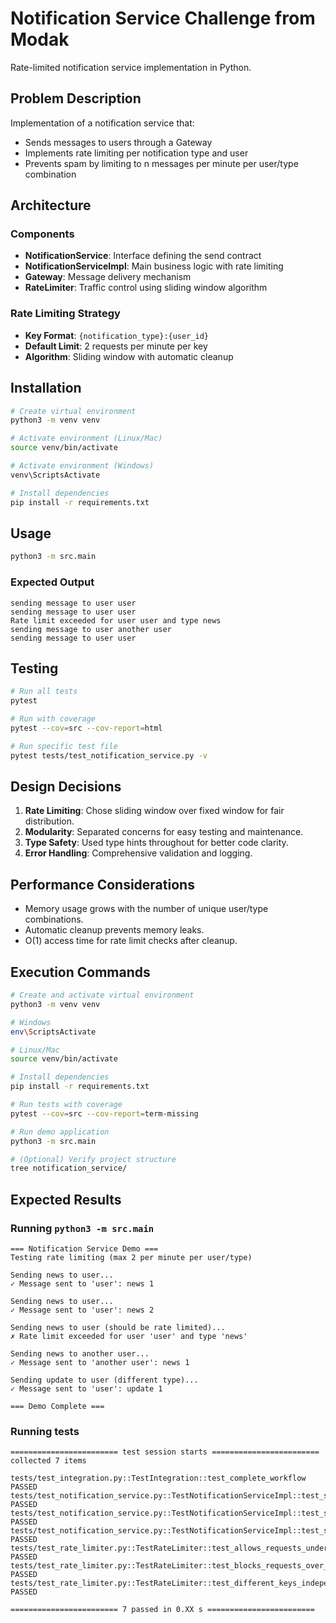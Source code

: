 # Notification Service Challenge from Modak

Rate-limited notification service implementation in Python.

## Problem Description

Implementation of a notification service that:

* Sends messages to users through a Gateway
* Implements rate limiting per notification type and user
* Prevents spam by limiting to n messages per minute per user/type combination

## Architecture

### Components

* **NotificationService**: Interface defining the send contract
* **NotificationServiceImpl**: Main business logic with rate limiting
* **Gateway**: Message delivery mechanism
* **RateLimiter**: Traffic control using sliding window algorithm

### Rate Limiting Strategy

* **Key Format**: `{notification_type}:{user_id}`
* **Default Limit**: 2 requests per minute per key
* **Algorithm**: Sliding window with automatic cleanup

## Installation

```bash
# Create virtual environment
python3 -m venv venv

# Activate environment (Linux/Mac)
source venv/bin/activate

# Activate environment (Windows)
venv\ScriptsActivate

# Install dependencies
pip install -r requirements.txt
```

## Usage

```bash
python3 -m src.main
```

### Expected Output

```
sending message to user user
sending message to user user
Rate limit exceeded for user user and type news
sending message to user another user
sending message to user user
```

## Testing

```bash
# Run all tests
pytest

# Run with coverage
pytest --cov=src --cov-report=html

# Run specific test file
pytest tests/test_notification_service.py -v
```

## Design Decisions

1. **Rate Limiting**: Chose sliding window over fixed window for fair distribution.
2. **Modularity**: Separated concerns for easy testing and maintenance.
3. **Type Safety**: Used type hints throughout for better code clarity.
4. **Error Handling**: Comprehensive validation and logging.

## Performance Considerations

* Memory usage grows with the number of unique user/type combinations.
* Automatic cleanup prevents memory leaks.
* O(1) access time for rate limit checks after cleanup.

## Execution Commands

```bash
# Create and activate virtual environment
python3 -m venv venv

# Windows
env\ScriptsActivate

# Linux/Mac
source venv/bin/activate

# Install dependencies
pip install -r requirements.txt

# Run tests with coverage
pytest --cov=src --cov-report=term-missing

# Run demo application
python3 -m src.main

# (Optional) Verify project structure
tree notification_service/
```

## Expected Results

### Running `python3 -m src.main`

```
=== Notification Service Demo ===
Testing rate limiting (max 2 per minute per user/type)

Sending news to user...
✓ Message sent to 'user': news 1

Sending news to user...
✓ Message sent to 'user': news 2

Sending news to user (should be rate limited)...
✗ Rate limit exceeded for user 'user' and type 'news'

Sending news to another user...
✓ Message sent to 'another user': news 1

Sending update to user (different type)...
✓ Message sent to 'user': update 1

=== Demo Complete ===
```
### Running tests

```
======================== test session starts ========================
collected 7 items

tests/test_integration.py::TestIntegration::test_complete_workflow PASSED
tests/test_notification_service.py::TestNotificationServiceImpl::test_send_valid_notification PASSED
tests/test_notification_service.py::TestNotificationServiceImpl::test_send_rate_limited_notification PASSED
tests/test_notification_service.py::TestNotificationServiceImpl::test_send_invalid_parameters PASSED
tests/test_rate_limiter.py::TestRateLimiter::test_allows_requests_under_limit PASSED
tests/test_rate_limiter.py::TestRateLimiter::test_blocks_requests_over_limit PASSED
tests/test_rate_limiter.py::TestRateLimiter::test_different_keys_independent_limits PASSED

======================== 7 passed in 0.XX s ========================
```
